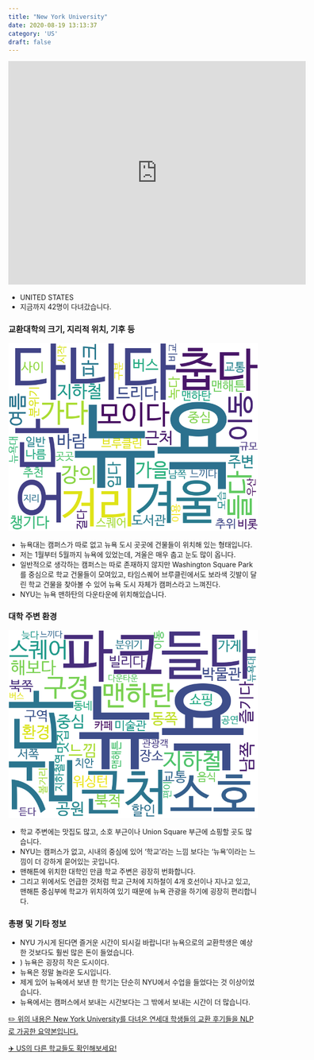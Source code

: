```yaml
---
title: "New York University"
date: 2020-08-19 13:13:37
category: 'US'
draft: false
---
```


<iframe
width="600"
height="450"
frameborder="0" style="border:0"
src="https://www.google.com/maps/embed/v1/place?key=AIzaSyC9e1AME-pVmWC4hBpFdu5S4dKzyepa3HQ&q=New+York+University&center=40.7295134,-73.9964609&zoom=14" allowfullscreen>
</iframe>

* UNITED STATES
* 지금까지 42명이 다녀갔습니다. 

### 교환대학의 크기, 지리적 위치, 기후 등

![gen_info-WordCloud](../univ_wordclouds_okt/gen_info/US000122_gen_info_okt.png)

* 뉴욕대는 캠퍼스가 따로 없고 뉴욕 도시 곳곳에 건물들이 위치해 있는 형태입니다.
* 저는 1월부터 5월까지 뉴욕에 있었는데, 겨울은 매우 춥고 눈도 많이 옵니다.
* 일반적으로 생각하는 캠퍼스는 따로 존재하지 않지만 Washington Square Park를 중심으로 학교 건물들이 모여있고, 타임스퀘어 브루클린에서도 보라색 깃발이 달린 학교 건물을 찾아볼 수 있어 뉴욕 도시 자체가 캠퍼스라고 느껴진다.
* NYU는 뉴욕 맨하탄의 다운타운에 위치해있습니다.


### 대학 주변 환경

![env_info-WordCloud](../univ_wordclouds_okt/env_info/US000122_env_info_okt.png)

* 학교 주변에는 맛집도 많고, 소호 부근이나 Union Square 부근에 쇼핑할 곳도 많습니다.
* NYU는 캠퍼스가 없고, 시내의 중심에 있어 ‘학교’라는 느낌 보다는 ‘뉴욕’이라는 느낌이 더 강하게 묻어있는 곳입니다.
* 맨해튼에 위치한 대학인 만큼 학교 주변은 굉장히 번화합니다.
* 그리고 위에서도 언급한 것처럼 학교 근처에 지하철이 4개 호선이나 지나고 있고, 맨해튼 중심부에 학교가 위치하여 있기 때문에 뉴욕 관광을 하기에 굉장히 편리합니다.


### 총평 및 기타 정보 
* NYU 가시게 된다면 즐거운 시간이 되시길 바랍니다! 뉴욕으로의 교환학생은 예상한 것보다도 훨씬 많은 돈이 들었습니다.
* ) 뉴욕은 굉장히 작은 도시이다.
* 뉴욕은 정말 놀라운 도시입니다.
* 제게 있어 뉴욕에서 보낸 한 학기는 단순히 NYU에서 수업을 들었다는 것 이상이었습니다.
* 뉴욕에서는 캠퍼스에서 보내는 시간보다는 그 밖에서 보내는 시간이 더 많습니다.


[✏️ 위의 내용은 New York University를 다녀온 연세대 학생들의 교환 후기들을 NLP로 가공한 요약본입니다.](http://oia.yonsei.ac.kr/partner/expReport.asp?ucode=US000122&bgbn=A)

[✈️ US의 다른 학교들도 확인해보세요!](https://yonsei-exchange.netlify.app/?category=US)
